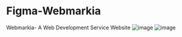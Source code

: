 # Figma-Webmarkia
Webmarkia- A Web Development Service Website
![image](https://user-images.githubusercontent.com/82530902/219500321-ea6ef429-0a69-4cc5-ac6d-d663e03e7b73.png)
![image](https://user-images.githubusercontent.com/82530902/219500417-f34f8c23-7d5a-461b-bd50-b2e5782f2d48.png)
